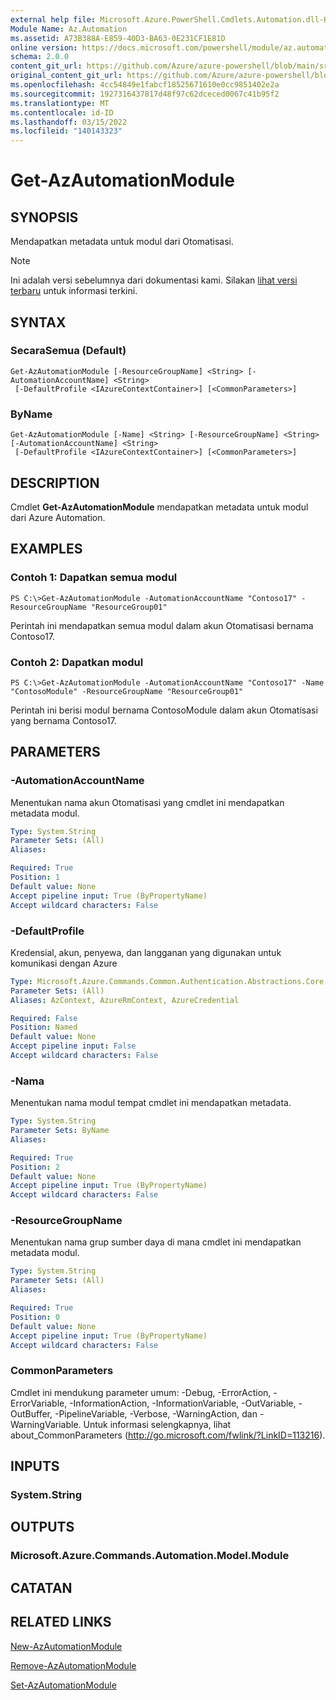 ```yaml
---
external help file: Microsoft.Azure.PowerShell.Cmdlets.Automation.dll-Help.xml
Module Name: Az.Automation
ms.assetid: A73B388A-E859-40D3-BA63-0E231CF1E81D
online version: https://docs.microsoft.com/powershell/module/az.automation/get-azautomationmodule
schema: 2.0.0
content_git_url: https://github.com/Azure/azure-powershell/blob/main/src/Automation/Automation/help/Get-AzAutomationModule.md
original_content_git_url: https://github.com/Azure/azure-powershell/blob/main/src/Automation/Automation/help/Get-AzAutomationModule.md
ms.openlocfilehash: 4cc54849e1fabcf18525671610e0cc9851402e2a
ms.sourcegitcommit: 1927316437817d48f97c62dceced0067c41b95f2
ms.translationtype: MT
ms.contentlocale: id-ID
ms.lasthandoff: 03/15/2022
ms.locfileid: "140143323"
---
```

# Get-AzAutomationModule

## SYNOPSIS
Mendapatkan metadata untuk modul dari Otomatisasi.

> [!NOTE]
>Ini adalah versi sebelumnya dari dokumentasi kami. Silakan [lihat versi terbaru](/powershell/module/az.automation/get-azautomationmodule) untuk informasi terkini.

## SYNTAX

### SecaraSemua (Default)
```
Get-AzAutomationModule [-ResourceGroupName] <String> [-AutomationAccountName] <String>
 [-DefaultProfile <IAzureContextContainer>] [<CommonParameters>]
```

### ByName
```
Get-AzAutomationModule [-Name] <String> [-ResourceGroupName] <String> [-AutomationAccountName] <String>
 [-DefaultProfile <IAzureContextContainer>] [<CommonParameters>]
```

## DESCRIPTION
Cmdlet **Get-AzAutomationModule** mendapatkan metadata untuk modul dari Azure Automation.

## EXAMPLES

### Contoh 1: Dapatkan semua modul
```
PS C:\>Get-AzAutomationModule -AutomationAccountName "Contoso17" -ResourceGroupName "ResourceGroup01"
```

Perintah ini mendapatkan semua modul dalam akun Otomatisasi bernama Contoso17.

### Contoh 2: Dapatkan modul
```
PS C:\>Get-AzAutomationModule -AutomationAccountName "Contoso17" -Name "ContosoModule" -ResourceGroupName "ResourceGroup01"
```

Perintah ini berisi modul bernama ContosoModule dalam akun Otomatisasi yang bernama Contoso17.

## PARAMETERS

### -AutomationAccountName
Menentukan nama akun Otomatisasi yang cmdlet ini mendapatkan metadata modul.

```yaml
Type: System.String
Parameter Sets: (All)
Aliases:

Required: True
Position: 1
Default value: None
Accept pipeline input: True (ByPropertyName)
Accept wildcard characters: False
```

### -DefaultProfile
Kredensial, akun, penyewa, dan langganan yang digunakan untuk komunikasi dengan Azure

```yaml
Type: Microsoft.Azure.Commands.Common.Authentication.Abstractions.Core.IAzureContextContainer
Parameter Sets: (All)
Aliases: AzContext, AzureRmContext, AzureCredential

Required: False
Position: Named
Default value: None
Accept pipeline input: False
Accept wildcard characters: False
```

### -Nama
Menentukan nama modul tempat cmdlet ini mendapatkan metadata.

```yaml
Type: System.String
Parameter Sets: ByName
Aliases:

Required: True
Position: 2
Default value: None
Accept pipeline input: True (ByPropertyName)
Accept wildcard characters: False
```

### -ResourceGroupName
Menentukan nama grup sumber daya di mana cmdlet ini mendapatkan metadata modul.

```yaml
Type: System.String
Parameter Sets: (All)
Aliases:

Required: True
Position: 0
Default value: None
Accept pipeline input: True (ByPropertyName)
Accept wildcard characters: False
```

### CommonParameters
Cmdlet ini mendukung parameter umum: -Debug, -ErrorAction, -ErrorVariable, -InformationAction, -InformationVariable, -OutVariable, -OutBuffer, -PipelineVariable, -Verbose, -WarningAction, dan -WarningVariable. Untuk informasi selengkapnya, lihat about_CommonParameters (http://go.microsoft.com/fwlink/?LinkID=113216).

## INPUTS

### System.String

## OUTPUTS

### Microsoft.Azure.Commands.Automation.Model.Module

## CATATAN

## RELATED LINKS

[New-AzAutomationModule](./New-AzAutomationModule.md)

[Remove-AzAutomationModule](./Remove-AzAutomationModule.md)

[Set-AzAutomationModule](./Set-AzAutomationModule.md)


